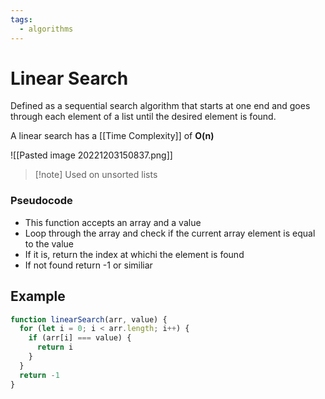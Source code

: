 ```yaml
---
tags:
  - algorithms
---
```

# Linear Search
Defined as a sequential search algorithm that starts at one end and goes through each element of a list until the desired element is found.

A linear search has a [[Time Complexity]] of **O(n)**

![[Pasted image 20221203150837.png]]

>[!note] Used on unsorted lists

### Pseudocode
- This function accepts an array and a value
- Loop through the array and check if the current array element is equal to the value
- If it is, return the index at whichi the element is found
- If not found return -1 or similiar

## Example 
```js
function linearSearch(arr, value) {
  for (let i = 0; i < arr.length; i++) {
    if (arr[i] === value) {
      return i
    }
  }
  return -1
}
```
